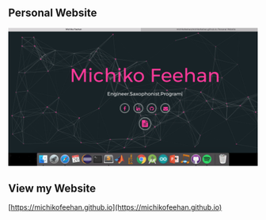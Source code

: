 

## Personal Website

![alt text](https://github.com/michikofeehan/michikofeehan.github.io/blob/master/files/website.png "Personal Website") <br>

## View my Website

[https://michikofeehan.github.io](https://michikofeehan.github.io)
